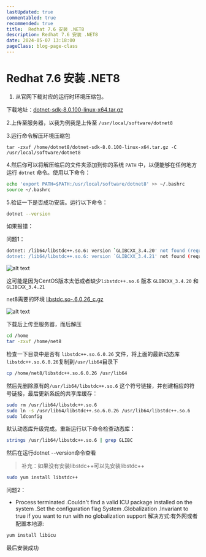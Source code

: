 ```yaml
---
lastUpdated: true
commentabled: true
recommended: true
title:  Redhat 7.6 安装 .NET8
description: Redhat 7.6 安装 .NET8
date: 2024-05-07 13:18:00
pageClass: blog-page-class
---
```


# Redhat 7.6 安装 .NET8 #

1. 从官网下载对应的运行时环境压缩包。

下载地址：[dotnet-sdk-8.0.100-linux-x64.tar.gz](https://dotnet.microsoft.com/zh-cn/download/dotnet/8.0)

2.上传至服务器，以我为例我是上传至 `/usr/local/software/dotnet8`

3.运行命令解压环境压缩包

`tar -zxvf /home/dotnet8/dotnet-sdk-8.0.100-linux-x64.tar.gz -C /usr/local/software/dotnet8`

4.然后你可以将解压缩后的文件夹添加到你的系统 `PATH` 中，以便能够在任何地方运行 `dotnet` 命令。使用以下命令：

```bash
echo 'export PATH=$PATH:/usr/local/software/dotnet8' >> ~/.bashrc
source ~/.bashrc
```

5.验证一下是否成功安装。运行以下命令：

```bash
dotnet --version
```

如果报错：

问题1：

```bash
dotnet: /lib64/libstdc++.so.6: version `GLIBCXX_3.4.20' not found (required by dotnet)
dotnet: /lib64/libstdc++.so.6: version `GLIBCXX_3.4.21' not found (required by dotnet)
```
![alt text](/images/cmono-QQ截图20240506141018.png)

这可能是因为CentOS版本太低或者缺少`libstdc++.so.6` 版本 `GLIBCXX_3.4.20` 和 `GLIBCXX_3.4.21`

net8需要的环境 [libstdc.so-.6.0.26_c.gz](/files/net8需要的环境libstdc.so-.6.0.26_c.gz)

![alt text](/images/cmono-QQ截图20240506141039.png)

下载后上传至服务器，而后解压

```bash
cd /home
tar -zxvf /home/net8
```

检查一下目录中是否有 `libstdc++.so.6.0.26` 文件，将上面的最新动态库`libstdc++.so.6.0.26`复制到`/usr/lib64`目录下

```bash
cp /home/net8/libstdc++.so.6.0.26 /usr/lib64
```

然后先删除原有的`/usr/lib64/libstdc++.so.6` 这个符号链接，并创建相应的符号链接，最后更新系统的共享库缓存：

```bash
sudo rm /usr/lib64/libstdc++.so.6
sudo ln -s /usr/lib64/libstdc++.so.6.0.26 /usr/lib64/libstdc++.so.6
sudo ldconfig
```

默认动态库升级完成。重新运行以下命令检查动态库：

```bash
strings /usr/lib64/libstdc++.so.6 | grep GLIBC
```

然后在运行dotnet --version命令查看

> 补充：如果没有安装libstdc++可以先安装libstdc++

```bash
sudo yum install libstdc++
```

问题2：

* Process terminated .Couldn't find a valid ICU package installed on the system .Set the configuration flag System .Globalization .Invariant to true if you want to run with no globalization support
解决方式:有外网或者配置本地源:

```bash
yum install libicu
```

最后安装成功
